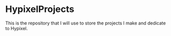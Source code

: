 # HypixelProjects
This is the repository that I will use to store the projects I make and dedicate to Hypixel. 
